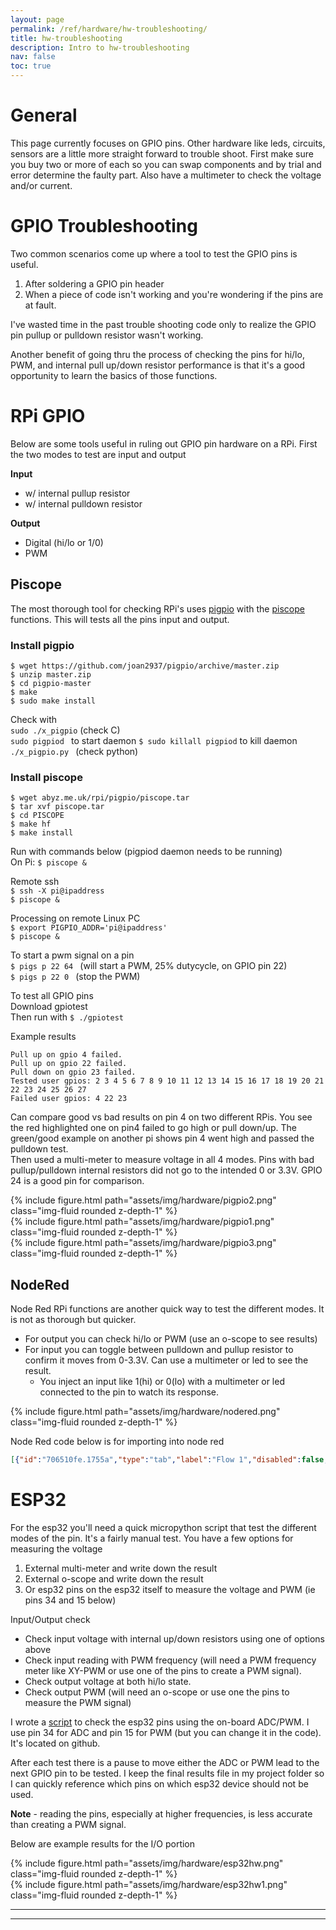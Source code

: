 ```yaml
---
layout: page
permalink: /ref/hardware/hw-troubleshooting/
title: hw-troubleshooting
description: Intro to hw-troubleshooting
nav: false
toc: true
---
```

# General
This page currently focuses on GPIO pins. Other hardware like leds, circuits, sensors are a little more straight forward to trouble shoot. First make sure you buy two or more of each so you can swap components and by trial and error determine the faulty part. Also have a multimeter to check the voltage and/or current.

# GPIO Troubleshooting
Two common scenarios come up where a tool to test the GPIO pins is useful.  
1. After soldering a GPIO pin header
2. When a piece of code isn't working and you're wondering if the pins are at fault. 

I've wasted time in the past trouble shooting code only to realize the GPIO pin pullup or pulldown resistor wasn't working.

Another benefit of going thru the process of checking the pins for hi/lo, PWM, and internal pull up/down resistor performance is that it's a good opportunity to learn the basics of those functions.

# RPi GPIO
Below are some tools useful in ruling out GPIO pin hardware on a RPi. First the two modes to test are input and output

**Input**
- w/ internal pullup resistor
- w/ internal pulldown resistor

**Output**
- Digital (hi/lo or 1/0)
- PWM

## Piscope
The most thorough tool for checking RPi's uses [pigpio](https://abyz.me.uk/rpi/pigpio/python.html) with the
[piscope](https://abyz.me.uk/rpi/pigpio/piscope.html) functions. This will tests all the pins input and output.

### Install pigpio
```$ wget https://github.com/joan2937/pigpio/archive/master.zip```  
```$ unzip master.zip```  
```$ cd pigpio-master```  
```$ make```  
```$ sudo make install```  

Check with  
```sudo ./x_pigpio``` (check C)  
```sudo pigpiod ``` to start daemon
```$ sudo killall pigpiod``` to kill daemon  
```./x_pigpio.py ``` (check python)  

### Install piscope
```$ wget abyz.me.uk/rpi/pigpio/piscope.tar```  
```$ tar xvf piscope.tar```  
```$ cd PISCOPE```  
```$ make hf```  
```$ make install```  

Run with commands below (pigpiod daemon needs to be running)  
On Pi: ```$ piscope &```  

Remote ssh  
```$ ssh -X pi@ipaddress```  
```$ piscope & ```  

Processing on remote Linux PC  
```$ export PIGPIO_ADDR='pi@ipaddress'```  
```$ piscope &```  

To start a pwm signal on a pin  
```$ pigs p 22 64 ``` (will start a PWM, 25% dutycycle, on GPIO pin 22)  
```$ pigs p 22 0 ``` (stop the PWM)  

To test all GPIO pins  
Download gpiotest  
Then run with ```$ ./gpiotest```  

Example results  
```console
Pull up on gpio 4 failed.
Pull up on gpio 22 failed.
Pull down on gpio 23 failed.
Tested user gpios: 2 3 4 5 6 7 8 9 10 11 12 13 14 15 16 17 18 19 20 21 22 23 24 25 26 27 ​
Failed user gpios: 4 22 23
```

Can compare good vs bad results on pin 4 on two different RPis. You see the red highlighted one on pin4 failed to go high or pull down/up. The green/good example on another pi shows pin 4 went high and passed the pulldown test.  
Then used a multi-meter to measure voltage in all 4 modes.
Pins with bad pullup/pulldown internal resistors did not go to the intended 0 or 3.3V.
GPIO 24 is a good pin for comparison.
<div class="row">
    <div class="col-xlg-auto mt-3 mt-md-0">
        {% include figure.html path="assets/img/hardware/pigpio2.png" class="img-fluid rounded z-depth-1" %}
    </div>
    <div class="col-auto mt-3 mt-md-0">
        {% include figure.html path="assets/img/hardware/pigpio1.png" class="img-fluid rounded z-depth-1" %}
    </div>
</div>
<div class="row">
    <div class="col-md mt-3 mt-md-0">
        {% include figure.html path="assets/img/hardware/pigpio3.png" class="img-fluid rounded z-depth-1" %}
    </div>
</div>

## NodeRed
Node Red RPi functions are another quick way to test the different modes. It is not as thorough but quicker.
* ​For output you can check hi/lo or PWM (use an o-scope to see results)
* For input you can toggle between pulldown and pullup resistor to confirm it moves from 0-3.3V. Can use a multimeter or led to see the result.
    * You inject an input like 1(hi) or 0(lo) with a multimeter or led connected to the pin to watch its response.
<div class="row">
    <div class="col-md mt-3 mt-md-0">
        {% include figure.html path="assets/img/hardware/nodered.png" class="img-fluid rounded z-depth-1" %}
    </div>
</div>

​Node Red code below is for importing into node red
```json
[{"id":"706510fe.1755a","type":"tab","label":"Flow 1","disabled":false,"info":""},{"id":"47f6d9a9.6d86c8","type":"group","z":"706510fe.1755a","name":"OUTPUT - PWM","style":{"label":true,"fill":"#addb7b"},"nodes":["ac9df3b9.6814a","95f23903.8359d8","ea6f64c4.58dc18"],"x":654,"y":139,"w":312,"h":122},{"id":"a65846a0.950598","type":"group","z":"706510fe.1755a","name":"OUTPUT-DIGITIAL (0/1)","style":{"label":true,"fill":"#c8e7a7"},"nodes":["3d763c68.d3c4c4","daacaf30.bc261","bf6bc9a6.43e5b8"],"x":334,"y":139,"w":292,"h":122},{"id":"ae60ca9f.edea08","type":"group","z":"706510fe.1755a","name":"INPUT (PULLUP/PULLDOWN)","style":{"label":true,"fill":"#ffff7f"},"nodes":["71d1e9d1.027e38","63e531c7.f632"],"x":494,"y":299,"w":352,"h":82},{"id":"3d763c68.d3c4c4","type":"rpi-gpio out","z":"706510fe.1755a","g":"a65846a0.950598","name":"","pin":"7","set":false,"level":"0","freq":"50","out":"out","x":550,"y":200,"wires":[]},{"id":"daacaf30.bc261","type":"inject","z":"706510fe.1755a","g":"a65846a0.950598","name":"","props":[{"p":"payload"},{"p":"topic","vt":"str"}],"repeat":"","crontab":"","once":false,"onceDelay":0.1,"topic":"","payload":"1","payloadType":"num","x":430,"y":180,"wires":[["3d763c68.d3c4c4"]]},{"id":"bf6bc9a6.43e5b8","type":"inject","z":"706510fe.1755a","g":"a65846a0.950598","name":"","props":[{"p":"payload"},{"p":"topic","vt":"str"}],"repeat":"","crontab":"","once":false,"onceDelay":0.1,"topic":"","payload":"0","payloadType":"num","x":430,"y":220,"wires":[["3d763c68.d3c4c4"]]},{"id":"ac9df3b9.6814a","type":"inject","z":"706510fe.1755a","g":"47f6d9a9.6d86c8","name":"","props":[{"p":"payload"},{"p":"topic","vt":"str"}],"repeat":"","crontab":"","once":false,"onceDelay":0.1,"topic":"","payload":"20","payloadType":"num","x":750,"y":180,"wires":[["ea6f64c4.58dc18"]]},{"id":"71d1e9d1.027e38","type":"rpi-gpio in","z":"706510fe.1755a","g":"ae60ca9f.edea08","name":"","pin":"16","intype":"down","debounce":"25","read":true,"x":580,"y":340,"wires":[["63e531c7.f632"]]},{"id":"63e531c7.f632","type":"debug","z":"706510fe.1755a","g":"ae60ca9f.edea08","name":"","active":true,"tosidebar":true,"console":false,"tostatus":false,"complete":"false","statusVal":"","statusType":"auto","x":730,"y":340,"wires":[]},{"id":"95f23903.8359d8","type":"inject","z":"706510fe.1755a","g":"47f6d9a9.6d86c8","name":"","props":[{"p":"payload"},{"p":"topic","vt":"str"}],"repeat":"","crontab":"","once":false,"onceDelay":0.1,"topic":"","payload":"10","payloadType":"num","x":750,"y":220,"wires":[["ea6f64c4.58dc18"]]},{"id":"ea6f64c4.58dc18","type":"rpi-gpio out","z":"706510fe.1755a","g":"47f6d9a9.6d86c8","name":"","pin":"15","set":false,"level":"0","freq":"50","out":"pwm","x":880,"y":200,"wires":[]}]
```

# ESP32
For the esp32 you'll need a quick micropython script that test the different modes of the pin. It's a fairly manual test. 
You have a few options for measuring the voltage
1. External multi-meter and write down the result
2. External o-scope and write down the result
3. Or esp32 pins on the esp32 itself to measure the voltage and PWM (ie pins 34 and 15 below)  

Input/Output check
* Check input voltage with internal up/down resistors using one of options above
* Check input reading with PWM frequency (will need a PWM frequency meter like XY-PWM or use one of the pins to create a PWM signal).
* Check output voltage at both hi/lo state.
* Check output PWM (will need an o-scope or use one the pins to measure the PWM signal)  

I wrote a [script](https://github.com/stemjust4u/hardware-troubleshooting/tree/main/upython) to check the esp32 pins using the on-board ADC/PWM. I use pin 34 for ADC and pin 15 for PWM (but you can change it in the code). It's located on github.  

After each test there is a pause to move either the ADC or PWM lead to the next GPIO pin to be tested.  I keep the final results file in my project folder so I can quickly reference which pins on which esp32 device should not be used.

**Note** - reading the pins, especially at higher frequencies, is less accurate than creating a PWM signal.

Below are example results for the I/O portion
<div class="row">
    <div class="col-md mt-3 mt-md-0">
        {% include figure.html path="assets/img/hardware/esp32hw.png" class="img-fluid rounded z-depth-1" %}
    </div>
</div>
<div class="row">
    <div class="col-md mt-3 mt-md-0">
        {% include figure.html path="assets/img/hardware/esp32hw1.png" class="img-fluid rounded z-depth-1" %}
    </div>
</div>


-----------------------------  
-----------------------------  